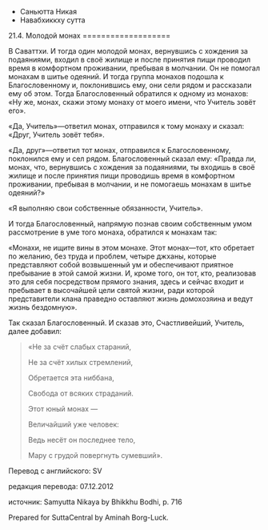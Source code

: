 









* Саньютта Никая
* Навабхиккху сутта


21\.4\. Молодой монах
\=\=\=\=\=\=\=\=\=\=\=\=\=\=\=\=\=\=\=



В Саваттхи\. И тогда один молодой монах, вернувшись с хождения за подаяниями, входил в своё жилище и после принятия пищи проводил время в комфортном проживании, пребывая в молчании\. Он не помогал монахам в шитье одеяний\. И тогда группа монахов подошла к Благословенному и, поклонившись ему, они сели рядом и рассказали ему об этом\. Тогда Благословенный обратился к одному из монахов: «Ну же, монах, скажи этому монаху от моего имени, что Учитель зовёт его»\.


«Да, Учитель»—ответил монах, отправился к тому монаху и сказал: «Друг, Учитель зовёт тебя»\.


«Да, друг»—ответил тот монах, отправился к Благословенному, поклонился ему и сел рядом\. Благословенный сказал ему: «Правда ли, монах, что, вернувшись с хождения за подаяниями, ты входишь в своё жилище и после принятия пищи проводишь время в комфортном проживании, пребывая в молчании, и не помогаешь монахам в шитье одеяний?»


«Я выполняю свои собственные обязанности, Учитель»\.


И тогда Благословенный, напрямую познав своим собственным умом рассмотрение в уме того монаха, обратился к монахам так:


«Монахи, не ищите вины в этом монахе\. Этот монах—тот, кто обретает по желанию, без труда и проблем, четыре джханы, которые представляют собой возвышенный ум и обеспечивают приятное пребывание в этой самой жизни\. И, кроме того, он тот, кто, реализовав это для себя посредством прямого знания, здесь и сейчас входит и пребывает в высочайшей цели святой жизни, ради которой представители клана праведно оставляют жизнь домохозяина и ведут жизнь бездомную»\.


Так сказал Благословенный\. И сказав это, Счастливейший, Учитель, далее добавил:



> «Не за счёт слабых стараний,  
> 
> Не за счёт хилых стремлений,  
> 
> Обретается эта ниббана,  
> 
> Свобода от всяких страданий\.  
> 
>   
> 
> Этот юный монах —  
> 
> Величайший уже человек:  
> 
> Ведь несёт он последнее тело,  
> 
> Мару с грудой повергнуть сумевший»\.



Перевод с английского: SV


редакция перевода: 07\.12\.2012


источник: Samyutta Nikaya by Bhikkhu Bodhi, p\. 716


Prepared for SuttaCentral by Aminah Borg\-Luck\.







